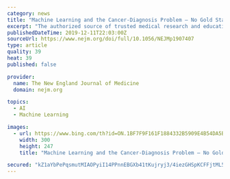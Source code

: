 ```yaml
---
category: news
title: "Machine Learning and the Cancer-Diagnosis Problem — No Gold Standard"
excerpt: "The authorized source of trusted medical research and education for the Chinese-language medical community. The New England Journal of Medicine The most trusted, influential source of new medical knowledge and clinical best practices in the world."
publishedDateTime: 2019-12-11T22:03:00Z
sourceUrl: https://www.nejm.org/doi/full/10.1056/NEJMp1907407
type: article
quality: 39
heat: 39
published: false

provider:
  name: The New England Journal of Medicine
  domain: nejm.org

topics:
  - AI
  - Machine Learning

images:
  - url: https://www.bing.com/th?id=ON.1BF7F9F161F1884332B5909E4B54DA5B
    width: 300
    height: 247
    title: "Machine Learning and the Cancer-Diagnosis Problem — No Gold Standard"

secured: "kZ1aYbPePqsmutMIAOPyiI14PPnnEBGXb41tKujryj3/4iezGHSpKCFFjtML587pQIDVFJ7iruS8FcntKZoVc6tAukXcI1aYuvTtK+ZMg9WMj2hMhy3kqskqv1/kJ73VqGNWWDe8OWS8Qz0TIO9SfnfHgkV/7gZQkH62nBIpGhgYjesjGLCJy8gNnvjhb6Lcyk6vUe8s8f6eu1s5M44qp8ynNVoQCAVTZWy3UkMFeznh2cOPcBC3RRj2XELp+LRca6IlRcaPrQZW7UTnAIkmSQ==;klrKeXHsYB3YmUb9ilHCZw=="
---
```


